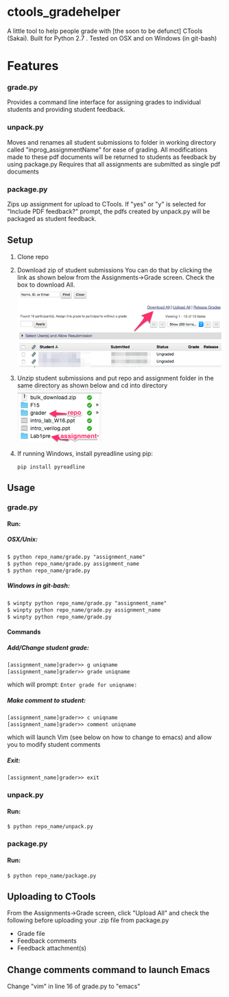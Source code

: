 # ctools_gradehelper
A little tool to help people grade with [the soon to be defunct] CTools (Sakai). Built for Python 2.7 .
Tested on OSX and on Windows (in git-bash)

# Features
### grade.py
Provides a command line interface for assigning grades to individual students and providing student feedback.

### unpack.py
Moves and renames all student submissions to folder in working directory called "inprog_assignmentName" for ease of grading.
All modifications made to these pdf documents will be returned to students as feedback by using package.py
Requires that all assignments are submitted as single pdf documents

### package.py
Zips up assignment for upload to CTools.
If "yes" or "y" is selected for "Include PDF feedback?" prompt, the pdfs created by unpack.py will be packaged as student feedback.

## Setup
1. Clone repo

2. Download zip of student submissions
    You can do that by clicking the link as shown below from the Assignments->Grade screen. Check the box to download All.
    ![Image of Download Link](https://raw.githubusercontent.com/nickdonn1/ctools_gradehelper/master/images/ctools_download.png)

3. Unzip student submissions and put repo and assignment folder in the same directory as shown below and cd into directory
    ![Image of Folder](https://raw.githubusercontent.com/nickdonn1/ctools_gradehelper/master/images/folder_struct.png)

4. If running Windows, install pyreadline using pip: 
    ```
    pip install pyreadline
    ```

## Usage
### grade.py
#### Run:
##### OSX/Unix:
    $ python repo_name/grade.py "assignment_name"
    $ python repo_name/grade.py assignment_name
    $ python repo_name/grade.py
##### Windows in git-bash:
    $ winpty python repo_name/grade.py "assignment_name"
    $ winpty python repo_name/grade.py assignment_name
    $ winpty python repo_name/grade.py

#### Commands
##### Add/Change student grade:
    [assignment_name]grader>> g uniqname
    [assignment_name]grader>> grade uniqname

which will prompt:
    ```
    Enter grade for uniqname: 
    ```

##### Make comment to student:
    [assignment_name]grader>> c uniqname
    [assignment_name]grader>> comment uniqname

which will launch Vim (see below on how to change to emacs) and allow you to modify student comments

##### Exit:
    [assignment_name]grader>> exit

### unpack.py
#### Run:
    $ python repo_name/unpack.py

### package.py
#### Run:
    $ python repo_name/package.py

## Uploading to CTools
From the Assignments->Grade screen, click "Upload All" and check the following before uploading your .zip file from package.py
* Grade file
* Feedback comments
* Feedback attachment(s)

## Change comments command to launch Emacs
Change "vim" in line 16 of grade.py to "emacs"
